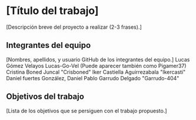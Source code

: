 # [Título del trabajo]

[Descripción breve del proyecto a realizar (2-3 frases).]

## Integrantes del equipo

[Nombres, apellidos, y usuario GitHub de los integrantes del equipo.]
Lucas Gómez Velayos Lucas-Go-Vel (Puede aparecer también como Pigamer37)
Cristina Boned Juncal "Crisboned" 
Iker Castiella Aguirrezabala "Ikercasti"
Daniel fuertes González, Daniel
Pablo Garrudo Delgado "Garrudo-404"

## Objetivos del trabajo

[Lista de los objetivos que se persiguen con el trabajo propuesto.]
